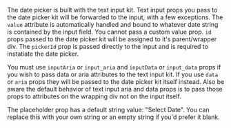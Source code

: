The date picker is built with the text input kit. Text input props you pass to the date picker kit will be forwarded to the input, with a few exceptions. The `value` attribute is automatically handled and bound to whatever date string is contained by the input field. You cannot pass a custom value prop. `id` props passed to the date picker kit will be assigned to it's parent/wrapper div. The `pickerId` prop is passed directly to the input and is required to instatiate the date picker.

You must use `inputAria` or `input_aria` and `inputData` or `input_data` props if you wish to pass data or aria attributes to the text input kit. If you use `data` or `aria` props they will be passed to the date picker kit itself instead. Also be aware the default behavior of text input aria and data props is to pass those props to attributes on the wrapping div not on the input itself.

The placeholder prop has a default string value: "Select Date". You can replace this with your own string or an empty string if you'd prefer it blank.

